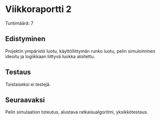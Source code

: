 # Viikkoraportti 2

Tuntimäärä: 7

## Edistyminen

Projektin ympäristö luotu, käyttöliittymän runko luotu, pelin simuloiminen ideoitu ja logiikkaan liittyvä luokka aloitettu.

## Testaus

Toistaiseksi ei testejä.

## Seuraavaksi

Pelin simulaation toteutus, alustava ratkaisualgoritmi, yksikkötestaus.
